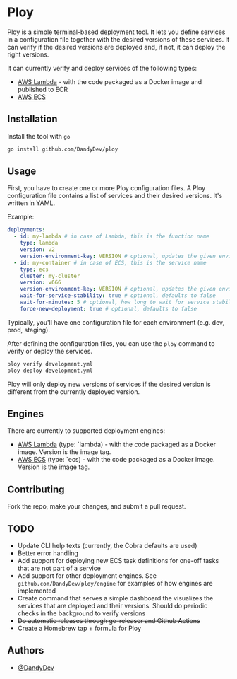 # Ploy

Ploy is a simple terminal-based deployment tool. It lets you define services in a configuration
file together with the desired versions of these services. It can verify if the desired versions
are deployed and, if not, it can deploy the right versions.

It can currently verify and deploy services of the following types:

- [AWS Lambda](https://aws.amazon.com/lambda/) - with the code packaged as a Docker image and
  published to ECR
- [AWS ECS](https://aws.amazon.com/ecs/)

## Installation

Install the tool with `go`

```bash
go install github.com/DandyDev/ploy
```

## Usage

First, you have to create one or more Ploy configuration files. A Ploy configuration file
contains a list of services and their desired versions. It's written in YAML.

Example:

```yaml
deployments:
  - id: my-lambda # in case of Lambda, this is the function name
    type: lambda
    version: v2
    version-environment-key: VERSION # optional, updates the given environment variable with the version when deploying 
  - id: my-container # in case of ECS, this is the service name
    type: ecs
    cluster: my-cluster
    version: v666
    version-environment-key: VERSION # optional, updates the given environment variable in the container with the version when deploying
    wait-for-service-stability: true # optional, defaults to false
    wait-for-minutes: 5 # optional, how long to wait for service stability, defaults to 30
    force-new-deployment: true # optional, defaults to false
```

Typically, you'll have one configuration file for each environment (e.g. dev, prod, staging).

After defining the configuration files, you can use the `ploy` command to verify or deploy the
services.

```bash
ploy verify development.yml
ploy deploy development.yml
```

Ploy will only deploy new versions of services if the desired version is different from the
currently deployed version.

## Engines

There are currently to supported deployment engines:

- [AWS Lambda](https://aws.amazon.com/lambda/) (type: `lambda) - with the code packaged as a Docker 
  image. Version is the image tag.
- [AWS ECS](https://aws.amazon.com/ecs/) (type: `ecs) - with the code packaged as a Docker image. 
  Version is the image tag.

## Contributing

Fork the repo, make your changes, and submit a pull request.

## TODO

- Update CLI help texts (currently, the Cobra defaults are used)
- Better error handling
- Add support for deploying new ECS task definitions for one-off tasks that are not part of a
  service
- Add support for other deployment engines. See `github.com/DandyDev/ploy/engine` for examples of
  how engines are implemented
- Create command that serves a simple dashboard the visualizes the services that are deployed
  and their versions. Should do periodic checks in the background to verify versions
- ~~Do automatic releases through go-releaser and Github Actions~~
- Create a Homebrew tap + formula for Ploy

## Authors

- [@DandyDev](https://www.github.com/DandyDev)
